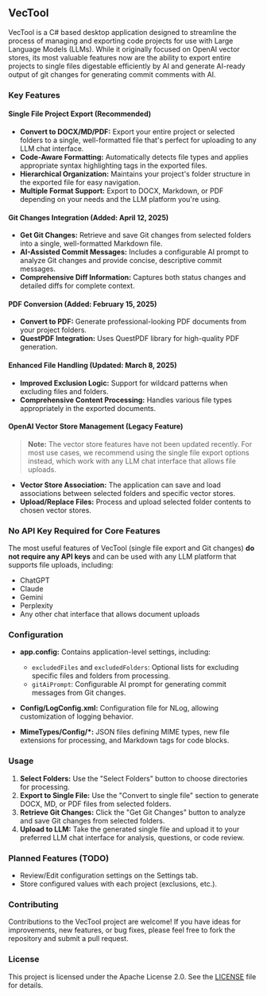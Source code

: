 ## VecTool

VecTool is a C# based desktop application designed to streamline the process of managing and exporting code projects for use with Large Language Models (LLMs). While it originally focused on OpenAI vector stores, its most valuable features now are the ability to export entire projects to single files digestable efficiently by AI and generate AI-ready output of git changes for generating commit comments with AI.

### Key Features

#### Single File Project Export (Recommended)

- **Convert to DOCX/MD/PDF:** Export your entire project or selected folders to a single, well-formatted file that's perfect for uploading to any LLM chat interface.
- **Code-Aware Formatting:** Automatically detects file types and applies appropriate syntax highlighting tags in the exported files.
- **Hierarchical Organization:** Maintains your project's folder structure in the exported file for easy navigation.
- **Multiple Format Support:** Export to DOCX, Markdown, or PDF depending on your needs and the LLM platform you're using.

#### Git Changes Integration (Added: April 12, 2025)

- **Get Git Changes:** Retrieve and save Git changes from selected folders into a single, well-formatted Markdown file.
- **AI-Assisted Commit Messages:** Includes a configurable AI prompt to analyze Git changes and provide concise, descriptive commit messages.
- **Comprehensive Diff Information:** Captures both status changes and detailed diffs for complete context.

#### PDF Conversion (Added: February 15, 2025)

- **Convert to PDF:** Generate professional-looking PDF documents from your project folders.
- **QuestPDF Integration:** Uses QuestPDF library for high-quality PDF generation.

#### Enhanced File Handling (Updated: March 8, 2025)

- **Improved Exclusion Logic:** Support for wildcard patterns when excluding files and folders.
- **Comprehensive Content Processing:** Handles various file types appropriately in the exported documents.

#### OpenAI Vector Store Management (Legacy Feature)

> **Note:** The vector store features have not been updated recently. For most use cases, we recommend using the single file export options instead, which work with any LLM chat interface that allows file uploads.

- **Vector Store Association:** The application can save and load associations between selected folders and specific vector stores.
- **Upload/Replace Files:** Process and upload selected folder contents to chosen vector stores.

### No API Key Required for Core Features

The most useful features of VecTool (single file export and Git changes) **do not require any API keys** and can be used with any LLM platform that supports file uploads, including:

- ChatGPT
- Claude
- Gemini
- Perplexity
- Any other chat interface that allows document uploads

### Configuration

- **app.config:** Contains application-level settings, including:
  - `excludedFiles` and `excludedFolders`: Optional lists for excluding specific files and folders from processing.
  - `gitAiPrompt`: Configurable AI prompt for generating commit messages from Git changes.

- **Config/LogConfig.xml:** Configuration file for NLog, allowing customization of logging behavior.
- **MimeTypes/Config/*:** JSON files defining MIME types, new file extensions for processing, and Markdown tags for code blocks.

### Usage

1. **Select Folders:** Use the "Select Folders" button to choose directories for processing.
2. **Export to Single File:** Use the "Convert to single file" section to generate DOCX, MD, or PDF files from selected folders.
3. **Retrieve Git Changes:** Click the "Get Git Changes" button to analyze and save Git changes from selected folders.
4. **Upload to LLM:** Take the generated single file and upload it to your preferred LLM chat interface for analysis, questions, or code review.

### Planned Features (TODO)

- Review/Edit configuration settings on the Settings tab.
- Store configured values with each project (exclusions, etc.).

### Contributing

Contributions to the VecTool project are welcome! If you have ideas for improvements, new features, or bug fixes, please feel free to fork the repository and submit a pull request.

### License

This project is licensed under the Apache License 2.0. See the [LICENSE](LICENSE-2.0.txt) file for details.
